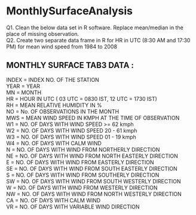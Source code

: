 # MonthlySurfaceAnalysis
Q1. Clean the below data set in R software. Replace mean/median in the place of missing observation. <br/>
Q2. Create two separate data frame in R for HR in UTC (8:30 AM and 17:30 PM) for mean wind speed from 1984 to 2008

MONTHLY SURFACE TAB3 DATA :
-------------------------
  INDEX = INDEX NO. OF THE STATION <br/>
  YEAR  = YEAR<br/>
  MN    = MONTH<br/>
  HR    = HOUR IN UTC ( 03 UTC = 0830 IST, 12 UTC = 1730 IST)<br/>
  RH    = MEAN RELATIVE HUMIDITY IN %<br/>
  NO    = No. OF OBSERVATIONS IN THE MONTH<br/>
  MWS   = MEAN WIND SPEED IN KMPH AT THE TIME OF OBSERVATION<br/>
  W1    = NO. OF DAYS WITH WIND SPEED >= 62 kmph<br/>
  W2    = NO. OF DAYS WITH WIND SPEED 20 - 61 kmph<br/>
  W3    = NO. OF DAYS WITH WIND SPEED 01 - 19 kmph<br/>
  W4    = NO. OF DAYS WITH CALM WIND<br/>
  N     = NO. OF DAYS WITH WIND FROM NORTHERLY DIRECTION<br/>
  NE    = NO. OF DAYS WITH WIND FROM NORTH EASTERLY DIRECTION<br/>
  E     = NO. OF DAYS WITH WIND FROM EASTERLY DIRECTION<br/>
  SE    = NO. OF DAYS WITH WIND FROM SOUTH EASTERLY DIRECTION<br/>
  S     = NO. OF DAYS WITH WIND FROM SOUTHERLY DIRECTION<br/>
  SW    = NO. OF DAYS WITH WIND FROM SOUTH WESTERLY DIRECTION<br/>
  W     = NO. OF DAYS WITH WIND FROM WESTERLY DIRECTION<br/>
  NW    = NO. OF DAYS WITH WIND FROM NORTH WESTERLY DIRECTION<br/>
  CA    = NO. OF DAYS WITH CALM WIND<br/>
  VR    = NO. OF DAYS WITH VARIABLE WIND DIRECTION<br/>
